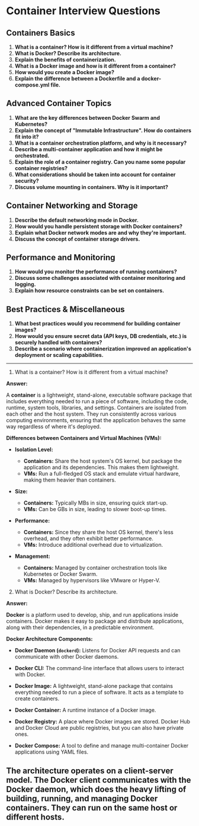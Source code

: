 # Container Interview Questions

## **Containers Basics**

1. **What is a container? How is it different from a virtual machine?**
2. **What is Docker? Describe its architecture.**
3. **Explain the benefits of containerization.**
4. **What is a Docker image and how is it different from a container?**
5. **How would you create a Docker image?**
6. **Explain the difference between a Dockerfile and a docker-compose.yml file.**

## **Advanced Container Topics**

1. **What are the key differences between Docker Swarm and Kubernetes?**
2. **Explain the concept of "Immutable Infrastructure". How do containers fit into it?**
3. **What is a container orchestration platform, and why is it necessary?**
4. **Describe a multi-container application and how it might be orchestrated.**
5. **Explain the role of a container registry. Can you name some popular container registries?**
6. **What considerations should be taken into account for container security?**
7. **Discuss volume mounting in containers. Why is it important?**

## **Container Networking and Storage**

1. **Describe the default networking mode in Docker.**
2. **How would you handle persistent storage with Docker containers?**
3. **Explain what Docker network modes are and why they're important.**
4. **Discuss the concept of container storage drivers.**

## **Performance and Monitoring**

1. **How would you monitor the performance of running containers?**
2. **Discuss some challenges associated with container monitoring and logging.**
3. **Explain how resource constraints can be set on containers.**

## **Best Practices & Miscellaneous**

1. **What best practices would you recommend for building container images?**
2. **How would you ensure secret data (API keys, DB credentials, etc.) is securely handled with containers?**
3. **Describe a scenario where containerization improved an application's deployment or scaling capabilities.**

---

1. What is a container? How is it different from a virtual machine?

**Answer:**

A **container** is a lightweight, stand-alone, executable software package that includes everything needed to run a piece of software, including the code, runtime, system tools, libraries, and settings. Containers are isolated from each other and the host system. They run consistently across various computing environments, ensuring that the application behaves the same way regardless of where it's deployed.

**Differences between Containers and Virtual Machines (VMs):**

- **Isolation Level:** 
  - **Containers:** Share the host system's OS kernel, but package the application and its dependencies. This makes them lightweight.
  - **VMs:** Run a full-fledged OS stack and emulate virtual hardware, making them heavier than containers.

- **Size:** 
  - **Containers:** Typically MBs in size, ensuring quick start-up.
  - **VMs:** Can be GBs in size, leading to slower boot-up times.

- **Performance:** 
  - **Containers:** Since they share the host OS kernel, there's less overhead, and they often exhibit better performance.
  - **VMs:** Introduce additional overhead due to virtualization.

- **Management:** 
  - **Containers:** Managed by container orchestration tools like Kubernetes or Docker Swarm.
  - **VMs:** Managed by hypervisors like VMware or Hyper-V.

2. What is Docker? Describe its architecture.

**Answer:**

**Docker** is a platform used to develop, ship, and run applications inside containers. Docker makes it easy to package and distribute applications, along with their dependencies, in a predictable environment.

**Docker Architecture Components:**

- **Docker Daemon (`dockerd`):** Listens for Docker API requests and can communicate with other Docker daemons.

- **Docker CLI:** The command-line interface that allows users to interact with Docker.

- **Docker Image:** A lightweight, stand-alone package that contains everything needed to run a piece of software. It acts as a template to create containers.

- **Docker Container:** A runtime instance of a Docker image.

- **Docker Registry:** A place where Docker images are stored. Docker Hub and Docker Cloud are public registries, but you can also have private ones.

- **Docker Compose:** A tool to define and manage multi-container Docker applications using YAML files.

The architecture operates on a client-server model. The Docker client communicates with the Docker daemon, which does the heavy lifting of building, running, and managing Docker containers. They can run on the same host or different hosts.
---

